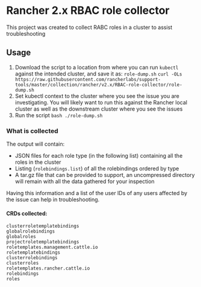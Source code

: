 # Rancher 2.x RBAC role collector

This project was created to collect RABC roles in a cluster to assist troubleshooting

## Usage

1. Download the script to a location from where you can run `kubectl` against the intended cluster, and save it as: `role-dump.sh`
  `curl -OLs  https://raw.githubusercontent.com/rancherlabs/support-tools/master/collection/rancher/v2.x/RBAC-role-collector/role-dump.sh`
2. Set kubectl context to the cluster where you see the issue you are investigating.  You will likely want to run this against the Rancher local cluster as well as the downstream cluster where you see the issues
3. Run the script `bash ./role-dump.sh`

### What is collected

The output will contain:

- JSON files for each role type (in the following list) containing all the roles in the cluster
- Listing (`rolebindings.list`) of all the rolebindings ordered by type
- A tar.gz file that can be provided to support, an uncompressed directory will remain with all the data gathered for your inspection

Having this information and a list of the user IDs of any users affected by the issue can help in troubleshooting.

#### CRDs collected:

```
clusterroletemplatebindings
globalrolebindings
globalroles
projectroletemplatebindings
roletemplates.management.cattle.io
roletemplatebindings
clusterrolebindings
clusterroles
roletemplates.rancher.cattle.io
rolebindings
roles
```